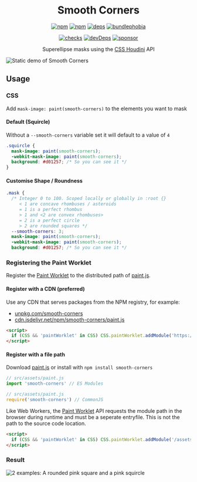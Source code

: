 <h1 align=center>Smooth Corners</h1>

<p align=center>
  <a href='https://www.npmjs.com/package/smooth-corners'><img alt='npm' src='https://flat.badgen.net/npm/v/smooth-corners'></a>
  <a href='https://www.npmjs.com/package/smooth-corners'><img alt='npm' src='https://flat.badgen.net/npm/dt/smooth-corners'></a>
  <a href='https://david-dm.org/wopian/smooth-corners'><img alt='deps' src='https://flat.badgen.net/david/dep/wopian/smooth-corners'></a>
  <a href='https://bundlephobia.com/result?p=smooth-corners'><img alt='bundlephobia' src='https://flat.badgen.net/bundlephobia/minzip/smooth-corners?label=library%20size'></a>
</p>

<p align=center>
  <a href='https://github.com/wopian/smooth-corners/actions'><img alt='checks' src='https://flat.badgen.net/github/checks/wopian/smooth-corners'></a>
  <!--<a href='https://github.com/wopian/smooth-corners/network/dependents'><img alt='repoDependants' src='https://flat.badgen.net/github/dependents-repo/wopian/smooth-corners'></a>-->
  <a href='https://github.com/wopian/smooth-corners/graphs/contributors'><img alt='devDeps' src='https://flat.badgen.net/github/contributors/wopian/smooth-corners'></a>
  <a href='https://github.com/sponsors/wopian'><img alt='sponsor' src='https://flat.badgen.net/badge/sponsor/%E2%9D%A4/pink?icon=github'></a>
</p>

<p align=center>Superellipse masks using the <a href='https://developer.mozilla.org/en-US/docs/Web/Houdini'>CSS Houdini</a> API</p>

![Static demo of Smooth Corners][CTA]

## Usage

### CSS

Add `mask-image: paint(smooth-corners)` to the elements you want to mask

#### Default (Squircle)

Without a `--smooth-corners` variable set it will default to a value of `4`

```css
.squircle {
  mask-image: paint(smooth-corners);
  -webkit-mask-image: paint(smooth-corners);
  background: #d01257; /* So you can see it */
}
```

#### Customise Shape / Roundness

```css
.mask {
  /* Integer 0 to 100. Scoped locally or globally in :root {}
     < 1 are concave rhombuses / asteroids
     = 1 is a perfect rhombus
     > 1 and <2 are convex rhombuses>
     = 2 is a perfect circle
     > 2 are rounded squares */
  --smooth-corners: 3;
  mask-image: paint(smooth-corners);
  -webkit-mask-image: paint(smooth-corners);
  background: #d01257; /* So you can see it */
```

### Registering the Paint Worklet

Register the [Paint Worklet] to the distributed path of [paint.js].

#### Register with a CDN (preferred)

Use any CDN that serves packages from the NPM registry, for example:

- [unpkg.com/smooth-corners](https://unpkg.com/smooth-corners)
- [cdn.jsdelivr.net/npm/smooth-corners/paint.js](https://cdn.jsdelivr.net/npm/smooth-corners/paint.js)

```html
<script>
  if (CSS && 'paintWorklet' in CSS) CSS.paintWorklet.addModule('https://unpkg.com/smooth-corners')
</script>
```

#### Register with a file path

Download [paint.js] or install with `npm install smooth-corners`

```js
// src/assets/paint.js
import 'smooth-corners' // ES Modules
```

```js
// src/assets/paint.js
require('smooth-corners') // CommonJS
```

Like Web Workers, the [Paint Worklet] API requests the module path in the browser during runtime and must be a seperate entryfile. This is not the path to the source code location.

```html
<script>
  if (CSS && 'paintWorklet' in CSS) CSS.paintWorklet.addModule('/assets/paint.js')
</script>
```

### Result

![2 examples: A rounded pink square and a pink squircle][Example]

[paint.js]:https://wopian.github.io/smooth-corners/paint.js
[Paint Worklet]:https://developer.mozilla.org/en-US/docs/Web/API/PaintWorklet
[CTA]:https://raw.githubusercontent.com/wopian/smooth-corners/master/.github/images/cta.png
[Example]:https://raw.githubusercontent.com/wopian/smooth-corners/master/.github/images/example.png

